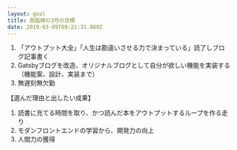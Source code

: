 ```yaml
---
layout: goal
title: 脱脂綿の3月の目標
date: 2019-03-09T09:21:31.989Z
---
```

1. 「アウトプット大全」「人生は勘違いさせる力で決まっている」読了しブログ記事書く
2. Gatsbyブログを改造、オリジナルブログとして自分が欲しい機能を実装する
（機能案、設計、実装まで）
3. 無遅刻無欠勤

【選んだ理由と出したい成果】
1. 読書に充てる時間を取り、かつ読んだ本をアウトプットするループを作る走り
2. モダンフロントエンドの学習から、開発力の向上
3. 人間力の獲得
